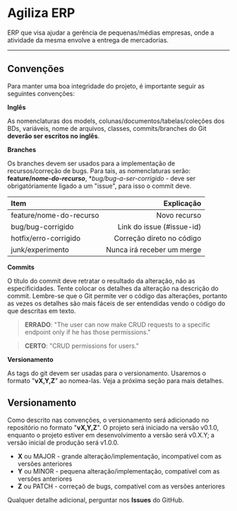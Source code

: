 Agiliza ERP
===================

ERP que visa ajudar a gerência de pequenas/médias empresas, onde a atividade da mesma envolve a entrega de mercadorias.

----------


Convenções
-------------

Para manter uma boa integridade do projeto, é importante seguir as seguintes convenções:

**Inglês**

As nomenclaturas dos models, colunas/documentos/tabelas/coleções dos BDs, variáveis, nome de arquivos, classes, commits/branches do Git **deverão ser escritos no inglês**.

**Branches**

Os branches devem ser usados para a implementação de recursos/correção de bugs. Para tais, as nomenclaturas serão: **feature/*nome-do-recurso***, **bug/*bug-a-ser-corrigido** - deve ser obrigatóriamente ligado a um "issue", para isso o commit deve.

| Item     | Explicação   |
| :------- | ----: |
| feature/nome-do-recurso | Novo recurso |
| bug/bug-corrigido | Link do issue (#issue-id)   |
| hotfix/erro-corrigido | Correção direto no código  |
| junk/experimento | Nunca irá receber um merge  |

**Commits**

O título do commit deve retratar o resultado da alteração, não as especificidades. Tente colocar os detalhes da alteração na descrição do commit. Lembre-se que o Git permite ver o código das alterações, portanto as vezes os detalhes são mais fáceis de ser entendidas vendo o código do que descritas em texto.

> **ERRADO**: "The user can now make CRUD requests to a specific endpoint only if he has those permissions."

>  **CERTO**: "CRUD permissions for users."

**Versionamento**

As tags do git devem ser usadas para o versionamento. Usaremos o formato "**vX,Y,Z**" ao nomea-las. Veja a próxima seção para mais detalhes.

Versionamento
-------------

Como descrito nas convenções, o versionamento será adicionado no repositório no formato "**vX,Y,Z**". O projeto será iniciado na versão v0.1.0, enquanto o projeto estiver em desenvolvimento a versão será v0.X.Y; a versão inicial de produção será v1.0.0.

- **X** ou MAJOR - grande alteração/implementação, incompatível com as versões anteriores
- **Y** ou MINOR - pequena alteração/implementação, compatível com as versões anteriores
- **Z** ou PATCH - correçaõ de bugs, compatível com as versões anteriores

Qualquer detalhe adicional, perguntar nos **Issues** do GitHub.